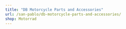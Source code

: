 ```yaml
---
title: "DB Motorcycle Parts and Accessories"
url: /san-pablo/db-motorcycle-parts-and-accessories/
shop: Motorrad
---
```

